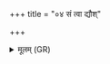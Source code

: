 +++
title = "०४ सं त्वा द्यौश्"

+++
<details><summary>मूलम् (GR)</summary>

+++(PSK 20.61.5)+++सं त्वा द्यौश् च पृथिवी च तपतां  
मां कामेन न रमासा अत्र ॥
</details>